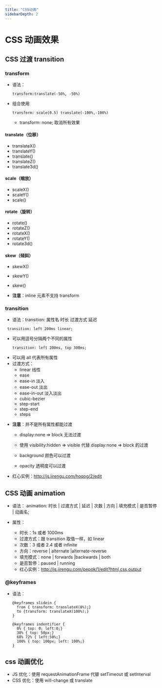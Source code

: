 ```yaml
---
title: "CSS动画"
sidebarDepth: 2
---
```


# CSS 动画效果

## CSS 过渡 transition

### transform

- 语法：
  ```
  transform:translate(-50%, -50%)
  ```
- 组合使用

  ```
  transform: scale(0.5) translate(-100%,-100%)
  ```

  - transform: none; 取消所有效果

#### translate（位移）

- translateX()
- translateY()
- translate()
- translateZ()
- translate3d()

#### scale（缩放）

- scaleX()
- scaleY()
- scale()

#### rotate（旋转）

- rotate()
- rotateZ()
- rotateX()
- rotateY()
- rotate3d()

#### skew（倾斜）

- skewX()
- skewY()
- skew()

- **注意**：inline 元素不支持 transform

### transition

- 语法：transition: 属性名 时长 过渡方式 延迟

```
 transition: left 200ms linear;
```

- 可以用逗号分隔两个不同的属性
  ```
  transition: left 200ms, top 300ms;
  ```

* 可以用 all 代表所有属性
* 过渡方式：
  - linear 线性
  - ease
  - ease-in 淡入
  - ease-out 淡出
  - ease-in-out 淡入淡出
  - cubic-bezier
  - step-start
  - step-end
  - steps

- **注意**：并不是所有属性都能过渡

  - display:none => block 无法过渡

  - 使用 visibility:hidden => visible 代替 display:none => block 的过渡

  - background 颜色可以过渡

  - opacity 透明度可以过渡

- 红心实例：http://js.jirengu.com/hoqog/2/edit

## CSS 动画 animation

- 语法： animation: 时长 | 过渡方式 | 延迟 | 次数 | 方向 | 填充模式 | 是否暂停 | 动画名;

- 属性：

  - 时长：1s 或者 1000ms
  - 过渡方式：跟 transition 取值一样，如 linear
  - 次数：3 或者 2.4 或者 infinite
  - 方向：reverse | alternate |alternate-reverse
  - 填充模式：none | forwards |backwards | both
  - 是否暂停：paused | running

  * 红心实例：http://js.jirengu.com/pepok/1/edit?html,css,output

### @keyframes

- 语法：
  ```
  @keyframes slidein {
    from { transform: translateX(0%);}
    to {transform: translateX(100%);}
  }
  ```
  ```
  @keyframes indentifier {
    0% { top: 0; left:0;}
    30% { top: 50px;}
    68% 72% { left:50%;}
    100% { top: 100px; left: 100%;}
  }
  ```

## css 动画优化

- JS 优化：使用 requestAnimationFrame 代替 setTimeout 或 setInterval
- CSS 优化：使用 will-change 或 translate
